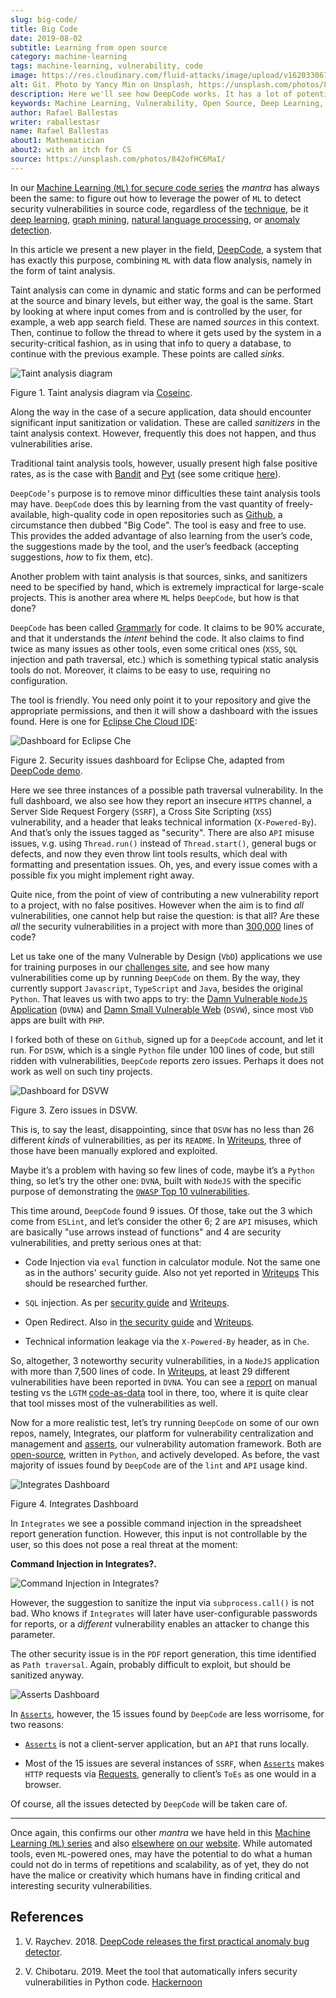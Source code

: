 ```yaml
---
slug: big-code/
title: Big Code
date: 2019-08-02
subtitle: Learning from open source
category: machine-learning
tags: machine-learning, vulnerability, code
image: https://res.cloudinary.com/fluid-attacks/image/upload/v1620330671/blog/big-code/cover_gbuzvj.webp
alt: Git. Photo by Yancy Min on Unsplash, https://unsplash.com/photos/842ofHC6MaI/
description: Here we'll see how DeepCode works. It has a lot of potential for identifying bugs in your code by learning from the abundant sources available in Github.
keywords: Machine Learning, Vulnerability, Open Source, Deep Learning, Lint, Bug, DeepCode, Github, Ethical Hacking, Pentesting
author: Rafael Ballestas
writer: raballestasr
name: Rafael Ballestas
about1: Mathematician
about2: with an itch for CS
source: https://unsplash.com/photos/842ofHC6MaI/
---
```


In our [Machine Learning (`ML`) for secure code
series](../tags/machine-learning) the *mantra* has always been the same:
to figure out how to leverage the power of `ML` to detect security
vulnerabilities in source code, regardless of the
[technique](../crash-course-machine-learning), be it [deep
learning](../deep-hacking), [graph mining](../exploit-code-graph),
[natural language processing](../natural-code), or [anomaly
detection](../anomaly-serial-killer-doll).

In this article we present a new player in the field,
[DeepCode](https://www.deepcode.ai/), a system that has exactly this
purpose, combining `ML` with data flow analysis, namely in the form of
taint analysis.

Taint analysis can come in dynamic and static forms and can be performed
at the source and binary levels, but either way, the goal is the same.
Start by looking at where input comes from and is controlled by the
user, for example, a web app search field. These are named *sources* in
this context. Then, continue to follow the thread to where it gets used
by the system in a security-critical fashion, as in using that info to
query a database, to continue with the previous example. These points
are called *sinks*.

<div class="imgblock">

![Taint analysis diagram](https://res.cloudinary.com/fluid-attacks/image/upload/v1620330670/blog/big-code/taint-analysis_fz03sg.webp)

<div class="title">

Figure 1. Taint analysis diagram via [Coseinc](https://www.csa.iisc.ac.in/~vg/teaching/E0-256/slides/TaintAnalysis.pdf).

</div>

</div>

Along the way in the case of a secure application, data should encounter
significant input sanitization or validation. These are called
*sanitizers* in the taint analysis context. However, frequently this
does not happen, and thus vulnerabilities arise.

Traditional taint analysis tools, however, usually present high false
positive rates, as is the case with
[Bandit](https://github.com/openstack/bandit) and
[Pyt](https://github.com/python-security/pyt) (see some critique
[here](https://smarketshq.com/avoiding-injection-with-taint-analysis-1e55429e207b)).

`DeepCode’s` purpose is to remove minor difficulties these taint
analysis tools may have. `DeepCode` does this by learning from the vast
quantity of freely-available, high-quality code in open repositories
such as [Github](https://github.com/), a circumstance then dubbed "Big
Code". The tool is easy and free to use. This provides the added
advantage of also learning from the user’s code, the suggestions made by
the tool, and the user’s feedback (accepting suggestions, *how* to fix
them, etc).

Another problem with taint analysis is that sources, sinks, and
sanitizers need to be specified by hand, which is extremely impractical
for large-scale projects. This is another area where `ML` helps
`DeepCode`, but how is that done?

`DeepCode` has been called [Grammarly](https://app.grammarly.com/) for
code. It claims to be 90% accurate, and that it understands the *intent*
behind the code. It also claims to find twice as many issues as other
tools, even some critical ones (`XSS`, `SQL` injection and path
traversal, etc.) which is something typical static analysis tools do
not. Moreover, it claims to be easy to use, requiring no configuration.

The tool is friendly. You need only point it to your repository and give
the appropriate permissions, and then it will show a dashboard with the
issues found. Here is one for [Eclipse Che Cloud
IDE](https://github.com/eclipse/che):

<div class="imgblock">

![Dashboard for Eclipse Che](https://res.cloudinary.com/fluid-attacks/image/upload/v1620330670/blog/big-code/che-dashboard_chqwbk.webp)

<div class="title">

Figure 2. Security issues dashboard for Eclipse Che, adapted from [DeepCode
demo](https://www.deepcode.ai/app/gh/eclipse/che/5be0e29f11fdef73ed4a3da5fe61e3cc0eb3e875/_/dashboard/).

</div>

</div>

Here we see three instances of a possible path traversal vulnerability.
In the full dashboard, we also see how they report an insecure `HTTPS`
channel, a Server Side Request Forgery (`SSRF`), a Cross Site Scripting
(`XSS`) vulnerability, and a header that leaks technical information
(`X-Powered-By`). And that’s only the issues tagged as "security". There
are also `API` misuse issues, v.g. using `Thread.run()` instead of
`Thread.start()`, general bugs or defects, and now they even throw lint
tools results, which deal with formatting and presentation issues. Oh,
yes, and every issue comes with a possible fix you might implement right
away.

Quite nice, from the point of view of contributing a new vulnerability
report to a project, with no false positives. However when the aim is to
find *all* vulnerabilities, one cannot help but raise the question: is
that all? Are these *all* the security vulnerabilities in a project with
more than [300,000](https://api.codetabs.com/v1/loc?github=eclipse/che)
lines of code?

Let us take one of the many Vulnerable by Design (`VbD`) applications we
use for training purposes in our [challenges
site](https://autonomicmind.com/challenges/sites-ranking-vbd/), and see
how many vulnerabilities come up by running `DeepCode` on them. By the
way, they currently support `Javascript`, `TypeScript` and `Java`,
besides the original `Python`. That leaves us with two apps to try: the
[Damn Vulnerable `NodeJS` Application](https://github.com/appsecco/dvna)
(`DVNA`) and [Damn Small Vulnerable
Web](https://github.com/stamparm/DSVW) (`DSVW`), since most `VbD` apps
are built with `PHP`.

I forked both of these on `Github`, signed up for a `DeepCode` account,
and let it run. For `DSVW`, which is a single `Python` file under 100
lines of code, but still ridden with vulnerabilities, `DeepCode` reports
zero issues. Perhaps it does not work as well on such tiny projects.

<div class="imgblock">

![Dashboard for DSVW](https://res.cloudinary.com/fluid-attacks/image/upload/v1620330669/blog/big-code/dsvw-dashboard_nhzja3.webp)

<div class="title">

Figure 3. Zero issues in DSVW.

</div>

</div>

This is, to say the least, disappointing, since that `DSVW` has no less
than 26 different *kinds* of vulnerabilities, as per its `README`. In
[Writeups](https://gitlab.com/fluidattacks/writeups/tree/master/vbd/dsvw/),
three of those have been manually explored and exploited.

Maybe it’s a problem with having so few lines of code, maybe it’s a
`Python` thing, so let’s try the other one: `DVNA`, built with `NodeJS`
with the specific purpose of demonstrating the [`OWASP` Top 10
vulnerabilities](https://www.owasp.org/index.php/Top_10-2017_Top_10).

This time around, `DeepCode` found 9 issues. Of those, take out the 3
which come from `ESLint`, and let’s consider the other 6; 2 are `API`
misuses, which are basically "use arrows instead of functions" and 4 are
security vulnerabilities, and pretty serious ones at that:

- Code Injection via `eval` function in calculator module. Not the
  same one as in the authors' security guide. Also not yet reported in
  [Writeups](https://gitlab.com/fluidattacks/writeups/tree/master/vbd/dvna/)
  This should be researched further.

- `SQL` injection. As per [security
  guide](https://appsecco.com/books/dvna-developers-security-guide/solution/a1-injection.html)
  and
  [Writeups](https://gitlab.com/fluidattacks/writeups/blob/master/vbd/dvna/0564-sql-injection/jicardona.feature).

- Open Redirect. Also in [the security
  guide](https://appsecco.com/books/dvna-developers-security-guide/solution/ax-unvalidated-redirects-and-forwards.html)
  and
  [Writeups](https://gitlab.com/fluidattacks/writeups/blob/master/vbd/dvna/0601-unvalidated-redirects/simongomez95.feature).

- Technical information leakage via the `X-Powered-By` header, as in
  `Che`.

So, altogether, 3 noteworthy security vulnerabilities, in a `NodeJS`
application with more than 7,500 lines of code. In
[Writeups](https://gitlab.com/fluidattacks/writeups), at least 29
different vulnerabilities have been reported in `DVNA`. You can see a
[report](https://gitlab.com/fluidattacks/writeups/blob/master/vbd/dvna/results-toe.md)
on manual testing vs the `LGTM` [code-as-data](../oracle-code) tool in
there, too, where it is quite clear that tool misses most of the
vulnerabilities as well.

Now for a more realistic test, let’s try running `DeepCode` on some of
our own repos, namely, Integrates, our platform for vulnerability
centralization and management and
[asserts](https://fluidattacks.gitlab.io/asserts/), our vulnerability
automation framework. Both are
[open-source](https://gitlab.com/fluidattacks), written in `Python`, and
actively developed. As before, the vast majority of issues found by
`DeepCode` are of the `lint` and `API` usage kind.

<div class="imgblock">

![Integrates Dashboard](https://res.cloudinary.com/fluid-attacks/image/upload/v1620330669/blog/big-code/integrates_rlof4p.webp)

<div class="title">

Figure 4. Integrates Dashboard

</div>

</div>

In `Integrates` we see a possible command injection in the spreadsheet
report generation function. However, this input is not controllable by
the user, so this does not pose a real threat at the moment:

**Command Injection in Integrates?.**

<div class="imgblock">

![Command Injection in Integrates?](https://res.cloudinary.com/fluid-attacks/image/upload/v1620330669/blog/big-code/reports.py_nubki3.webp)

</div>

However, the suggestion to sanitize the input via `subprocess.call()` is
not bad. Who knows if `Integrates` will later have user-configurable
passwords for reports, or a *different* vulnerability enables an
attacker to change this parameter.

The other security issue is in the `PDF` report generation, this time
identified as `Path traversal`. Again, probably difficult to exploit,
but should be sanitized anyway.

<div class="imgblock">

![Asserts
Dashboard](https://res.cloudinary.com/fluid-attacks/image/upload/v1620330669/blog/big-code/asserts_vtzc8h.webp)

</div>

In [`Asserts`](https://fluidattacks.gitlab.io/asserts/), however, the 15
issues found by `DeepCode` are less worrisome, for two reasons:

- [`Asserts`](https://fluidattacks.gitlab.io/asserts/) is not a
  client-server application, but an `API` that runs locally.

- Most of the 15 issues are several instances of `SSRF`, when
  [`Asserts`](https://fluidattacks.gitlab.io/asserts/) makes `HTTP`
  requests via [Requests](https://2.python-requests.org/en/master/),
  generally to client’s `ToEs` as one would in a browser.

Of course, all the issues detected by `DeepCode` will be taken care of.

---
Once again, this confirms our other *mantra* we have held in this
[Machine Learning (`ML`) series](../tags/machine-learning) and also
[elsewhere](../replaced-machines/) [on
our](../../about-us/differentiators/#method)
[website](../importance-pentesting/). While automated tools, even
`ML`-powered ones, may have the potential to do what a human could not
do in terms of repetitions and scalability, as of yet, they do not have
the malice or creativity which humans have in finding critical and
interesting security vulnerabilities.

## References

1. V. Raychev. 2018. [DeepCode releases the first practical anomaly bug
    detector](https://medium.com/deepcode-ai/deepcode-releases-the-first-practical-anomaly-bug-detector-32bebc8cdf57).

2. V. Chibotaru. 2019. Meet the tool that automatically infers security
    vulnerabilities in Python code.
    [Hackernoon](https://tinyurl.com/y6tpoxzj)
